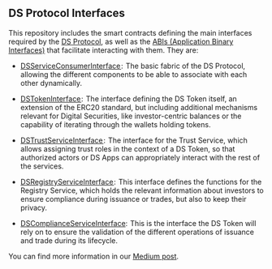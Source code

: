 ## DS Protocol Interfaces

This repository includes the smart contracts defining the main interfaces required by the [DS Protocol][ds-protocol],
as well as the [ABIs (Application Binary Interfaces)][abi] that facilitate interacting with them. They are:

* [DSServiceConsumerInterface ](contracts/dsprotocol/service/DSServiceConsumerInterface.sol):  The basic fabric of
the DS Protocol, allowing the different components to be able to associate with each other dynamically.

* [DSTokenInterface ](contracts/dsprotocol/token/DSTokenInterface.sol):  The interface defining the DS Token itself,
an extension of the ERC20 standard, but including additional mechanisms relevant for Digital Securities,
like investor-centric balances or the capability of iterating through the wallets holding tokens.

* [DSTrustServiceInterface ](contracts/dsprotocol/trust/DSTrustServiceInterface.sol):  The interface for the Trust Service,
which allows assigning trust roles in the context of a DS Token, so that authorized actors or DS Apps can appropriately
interact with the rest of the services.

* [DSRegistryServiceInterface ](contracts/dsprotocol/registry/DSRegistryServiceInterface.sol):  This interface defines
the functions for the Registry Service, which holds the relevant information about investors to ensure compliance during
issuance or trades, but also to keep their privacy.

* [DSComplianceServiceInterface](contracts/dsprotocol/compliance/DSComplianceServiceInterface.sol):  This is the interface
the DS Token will rely on to ensure the validation of the different operations of issuance and trade during its lifecycle.

You can find more information in our [Medium post][medium-post].

[abi]: https://en.wikipedia.org/wiki/Application_binary_interface
[ds-protocol]: https://medium.com/securitize/introducing-ds-digital-securities-protocol-securitizes-digital-ownership-architecture-for-4bcb6a9c4a16
[medium-post]: https://medium.com/securitize/ds-protocol-interfaces-released-7470e4d45ae6
